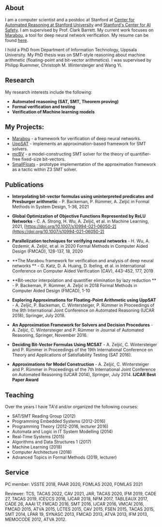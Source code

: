 ## About
I am a computer scientist and a postdoc at Stanford at [Center for Automated
Reasoning at Stanford University](https://centaur.stanford.edu) and [Stanford's
Center for AI Safety](https://aisafety.stanford.edu). I am supervised by Prof.
Clark Barrett. My current work focuses on
[Marabou](https://neuralnetworkverification.github.io/), a tool for deep neural
network verification. My resume can be found [here](azresume.pdf).

I hold a PhD from Department of Information Technology, Uppsala University. My
PhD thesis was on SMT-style reasoning about machine arithmetic
(floating-point and bit-vector arithmetics). I was supervised by Philipp
Ruemmer, Christoph M. Wintersteiger and Wang Yi.

## Research
My research interests include the following:

* **Automated reasoning (SAT, SMT, Theorem proving)**
* **Formal verification and testing**
* **Verification of Machine learning models**

## My Projects:
  - [Marabou](https://github.com/NeuralNetworkVerification/Marabou) - a framework for verification of deep neural networks.
  - [UppSAT](https://github.com/uuverifiers/uppsat) - implements an approximation-based framework for SMT solvers.
  - [mcBV](https://github.com/Microsoft/mcBV) - a model-constructing SMT solver for the theory of quantifier-free fixed-size bit-vectors.
  - [SmallFloats](https://github.com/AleksandarZeljic/z3) - prototype implementation of the approximation framework as a tactic within Z3 SMT solver.

## Publications

* **Interpolating bit-vector formulas using uninterpreted predicates and Presburger arithmetic** - P. Backeman, P. Rümmer, A. Zeljić
 in Formal Methods in System Design, 1-36, 2021

* **Global Optimization of Objective Functions Represented by ReLU Networks** - C. A. Strong, H. Wu, A. Zeljić, et al. 
  in Machine Learning, 2021, [https://doi.org/10.1007/s10994-021-06050-2](https://doi.org/10.1007/s10994-021-06050-2)
  
* **Parallelization techniques for verifying neural networks** - H. Wu, A. Ozdemir, A. Zeljić, et al.
  in 2020 Formal Methods in Computer Aided Design (FMCAD), 128-137,	18,	2020

* **The Marabou framework for verification and analysis of deep neural networks ** - G. Katz, D. A. Huang, D. Ibeling, et al.
 in International Conference on Computer Aided Verification (CAV), 443-452,	177, 2019

* **Bit-vector interpolation and quantifier elimination by lazy reduction ** - P. Backeman, P. Rümmer, A. Zeljić
 in 2018 Formal Methods in Computer Aided Design (FMCAD), 1-10

* **Exploring Approximations for Floating-Point Arithmetic using UppSAT** - A. Zeljić, P. Backeman, C. Wintersteiger, P. Rümmer 
  in Proceedings of the 9th International Joint Conference on Automated Reasoning (IJCAR 2018), Springer, July 2018.

* **An Approximation Framework for Solvers and Decision Procedures** - A. Zeljić, C. Wintersteiger and P. Rümmer 
  in Journal of Automated Reasoning, Springer, November 2016.


* **Deciding Bit-Vector Formulas Using MCSAT** - A. Zeljić, C. Wintersteiger and P. Rümmer in Proceedings of the 19th International Conference on Theory and Applications of Satisfiability Testing (SAT 2016).

* **Approximations for Model Construction** - A. Zeljić, C. Wintersteiger and P. Rümmer
  in Proceedings of the 7th International Joint Conference on Automated Reasoning (IJCAR 2014), Springer, July 2014. **IJCAR Best Paper Award**
  
## Teaching
Over the years I have TA'd and/or organized the following courses:
 * SAT/SMT Reading Group (2012)
 * Programming Embedded Systems (2012-2016)
 * Programming Theory (2012-2016, lecturer 2016)
 * Automata and Logic in IT System Modelling (2014)
 * Real-Time Systems (2015)
 * Algorithms and Data Structures 1 (2017) 
 * Machine Learning (2018)
 * Computer Architecture (2018)
 * Advanced Topics in Formal Methods (2019, lecturer)
 
## Service

PC member: VSSTE 2018, PAAR 2020, FOMLAS 2020, FOMLAS 2021

Reviewer: TCS, TACAS 2022, CAV 2021, JAR, TACAS 2020, IFM 2019, CADE 27,
TACAS 2019, ICECCS 2018, IJCAR 2018, NFM 2017, TABLEAUX 2017, CADE 26, AAAI 17,
FMCAD 2016, SMT 2016, IJCAR 2016, VMCAI 2016, FMCAD 2015, ATVA 2015, LCTES 2015,
CAV 2015, FSEN 2015, TACAS 2015, SMT 2014, LPAR 19, SYNASC 2013, FMCAD 2013,
ATVA 2013, IFM 2013, MEMOCODE 2012, ATVA 2012.


